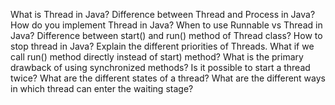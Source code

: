 What is Thread in Java?
Difference between Thread and Process in Java?
How do you implement Thread in Java?
When to use Runnable vs Thread in Java?
Difference between start() and run() method of Thread class?
How to stop thread in Java?
Explain the different priorities of Threads.
What if we call run() method directly instead of start) method?
What is the primary drawback of using synchronized methods?
Is it possible to start a thread twice?
What are the different states of a thread?
What are the different ways in which thread can enter the waiting stage?